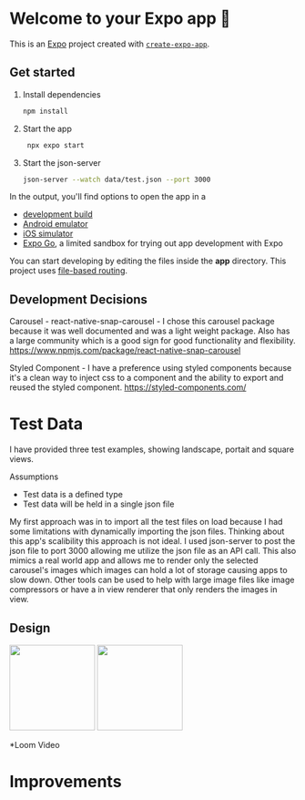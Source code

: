 # Welcome to your Expo app 👋

This is an [Expo](https://expo.dev) project created with [`create-expo-app`](https://www.npmjs.com/package/create-expo-app).

## Get started

1. Install dependencies

   ```bash
   npm install
   ```

2. Start the app

   ```bash
    npx expo start
   ```

3. Start the json-server

   ```bash
   json-server --watch data/test.json --port 3000
   ```

In the output, you'll find options to open the app in a

- [development build](https://docs.expo.dev/develop/development-builds/introduction/)
- [Android emulator](https://docs.expo.dev/workflow/android-studio-emulator/)
- [iOS simulator](https://docs.expo.dev/workflow/ios-simulator/)
- [Expo Go](https://expo.dev/go), a limited sandbox for trying out app development with Expo

You can start developing by editing the files inside the **app** directory. This project uses [file-based routing](https://docs.expo.dev/router/introduction).

## Development Decisions

Carousel - react-native-snap-carousel - I chose this carousel package because it was well documented and was a light weight package. Also has a large community which is a good sign for good functionality and flexibility.
https://www.npmjs.com/package/react-native-snap-carousel

Styled Component - I have a preference using styled components because it's a clean way to inject css to a component and the ability to export and reused the styled component.
https://styled-components.com/

# Test Data

I have provided three test examples, showing landscape, portait and square views.

Assumptions

- Test data is a defined type
- Test data will be held in a single json file

My first approach was in to import all the test files on load because I had some limitations with dynamically importing the json files. Thinking about this app's scalibility this approach is not ideal. I used json-server to post the json file to port 3000 allowing me utilize the json file as an API call. This also mimics a real world app and allows me to render only the selected carousel's images which images can hold a lot of storage causing apps to slow down. Other tools can be used to help with large image files like image compressors or have a in view renderer that only renders the images in view.

## Design

<img src="https://github.com/user-attachments/assets/ef2692c2-2683-47cc-9cf7-9b17d209ccec" width="150" />
<img src="https://github.com/user-attachments/assets/dde59159-a021-42e0-9137-cc942a375794" width="150" />

\*Loom Video

# Improvements

